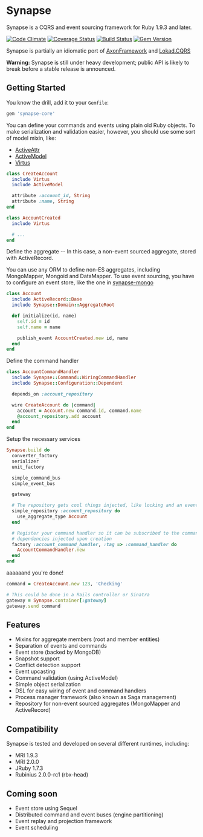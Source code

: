 # Synapse

Synapse is a CQRS and event sourcing framework for Ruby 1.9.3 and later.

[![Code Climate](https://codeclimate.com/github/ianunruh/synapse.png)](https://codeclimate.com/github/ianunruh/synapse)
[![Coverage Status](https://coveralls.io/repos/ianunruh/synapse/badge.png?branch=master)](https://coveralls.io/r/ianunruh/synapse)
[![Build Status](https://travis-ci.org/ianunruh/synapse.png?branch=master)](https://travis-ci.org/ianunruh/synapse)
[![Gem Version](https://badge.fury.io/rb/synapse-core.png)](http://badge.fury.io/rb/synapse-core)

Synapse is partially an idiomatic port of [AxonFramework](http://axonframework.com) and [Lokad.CQRS](http://lokad.github.io/lokad-cqrs)

**Warning:** Synapse is still under heavy development; public API is likely to break before a stable release is announced.

## Getting Started

You know the drill, add it to your `Gemfile`:

```ruby
gem 'synapse-core'
```

You can define your commands and events using plain old Ruby objects. To make serialization and validation
easier, however, you should use some sort of model mixin, like:

- [ActiveAttr](https://github.com/cgriego/active_attr)
- [ActiveModel](https://github.com/rails/rails/tree/master/activemodel)
- [Virtus](https://github.com/solnic/virtus)

```ruby
class CreateAccount
  include Virtus
  include ActiveModel

  attribute :account_id, String
  attribute :name, String
end

class AccountCreated
  include Virtus

  # ...
end
```

Define the aggregate -- In this case, a non-event sourced aggregate, stored with ActiveRecord.

You can use any ORM to define non-ES aggregates, including MongoMapper, Mongoid and DataMapper.
To use event sourcing, you have to configure an event store, like the one in [synapse-mongo](https://github.com/ianunruh/synapse-mongo)

```ruby
class Account
  include ActiveRecord::Base
  include Synapse::Domain::AggregateRoot

  def initialize(id, name)
    self.id = id
    self.name = name

    publish_event AccountCreated.new id, name
  end
end
```

Define the command handler

```ruby
class AccountCommandHandler
  include Synapse::Command::WiringCommandHandler
  include Synapse::Configuration::Dependent

  depends_on :account_repository

  wire CreateAccount do |command|
    account = Account.new command.id, command.name
    @account_repository.add account
  end
end
```

Setup the necessary services

```ruby
Synapse.build do
  converter_factory
  serializer
  unit_factory

  simple_command_bus
  simple_event_bus

  gateway

  # The repository gets cool things injected, like locking and an event bus
  simple_repository :account_repository do
    use_aggregate_type Account
  end

  # Register your command handler so it can be subscribed to the command bus and get its own
  # dependencies injected upon creation
  factory :account_command_handler, :tag => :command_handler do
    AccountCommandHandler.new
  end
end
```

aaaaaand you're done!

```ruby
command = CreateAccount.new 123, 'Checking'

# This could be done in a Rails controller or Sinatra
gateway = Synapse.container[:gateway]
gateway.send command
```

## Features

- Mixins for aggregate members (root and member entities)
- Separation of events and commands
- Event store (backed by MongoDB)
- Snapshot support
- Conflict detection support
- Event upcasting
- Command validation (using ActiveModel)
- Simple object serialization
- DSL for easy wiring of event and command handlers
- Process manager framework (also known as Saga management)
- Repository for non-event sourced aggregates (MongoMapper and ActiveRecord)

## Compatibility

Synapse is tested and developed on several different runtimes, including:

- MRI 1.9.3
- MRI 2.0.0
- JRuby 1.7.3
- Rubinius 2.0.0-rc1 (rbx-head)

## Coming soon
- Event store using Sequel
- Distributed command and event buses (engine partitioning)
- Event replay and projection framework
- Event scheduling
